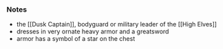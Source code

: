 ### Notes
- the [[Dusk Captain]], bodyguard or military leader of the [[High Elves]]
- dresses in very ornate heavy armor and a greatsword
- armor has a symbol of a star on the chest